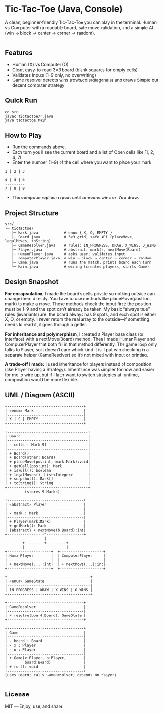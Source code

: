# Tic-Tac-Toe (Java, Console)

A clean, beginner-friendly Tic-Tac-Toe you can play in the terminal.
Human vs Computer with a readable board, safe move validation, and a simple AI (win → block → center → corner → random).

---

## Features
- Human (X) vs Computer (O)
- Clear, easy-to-read 3×3 board (blank squares for empty cells)
- Validates inputs (1–9 only, no overwriting)
- Game resolver detects wins (rows/cols/diagonals) and draws Simple but decent computer strategy


## Quick Run
```
cd src
javac tictactoe/*.java
java tictactoe.Main
```

## How to Play

- Run the commands above.
- Each turn you’ll see the current board and a list of Open cells like [1, 2, 4, 7]
- Enter the number (1–9) of the cell where you want to place your mark
```
1 | 2 | 3
---------
4 | 5 | 6
---------
7 | 8 | 9
```
- The computer replies; repeat until someone wins or it’s a draw.


## Project Structure
```
src/
└─ tictactoe/
   ├─ Mark.java            # enum { X, O, EMPTY }
   ├─ Board.java           # 3×3 grid, safe API (placeMove, legalMoves, toString)
   ├─ GameResolver.java    # rules: IN_PROGRESS, DRAW, X_WINS, O_WINS
   ├─ Player.java          # abstract: mark(), nextMove(Board)
   ├─ HumanPlayer.java     # asks user; validates input
   ├─ ComputerPlayer.java  # win → block → center → corner → random
   ├─ Game.java            # runs the match, prints board each turn
   └─ Main.java            # wiring (creates players, starts Game)
```

## Design Snapshot
**For encapsulation**, I made the board’s cells private so nothing outside can change them directly. You have to use methods like placeMove(position, mark) to make a move. Those methods check the input first: the position must be 1–9 and the spot can’t already be taken. My basic “always true” rules (invariants) are: the board always has 9 spots, and each spot is either X, O, or empty. I never return the real array to the outside—if something needs to read it, it goes through a getter.

**For inheritance and polymorphism**, I created a Player base class (or interface) with a nextMove(Board) method. Then I made HumanPlayer and ComputerPlayer that both fill in that method differently. The game loop only talks to Player, so it doesn’t care which kind it is. I put win checking in a separate helper (GameResolver) so it’s not mixed with input or printing.

**A trade-off I made:** I used inheritance for players instead of composition (like Player having a Strategy). Inheritance was simpler for now and easier for me to wire up, but if I later want to switch strategies at runtime, composition would be more flexible.



## UML / Diagram (ASCII)

```
+-----------------------------------+
| «enum» Mark                       |
|-----------------------------------|
| X | O | EMPTY                     |
+-----------------------------------+

+-------------------------------------+
| Board                               |
|-------------------------------------|
| - cells : Mark[9]                   |
|-------------------------------------|
| + Board()                           |
| + Board(other: Board)               |
| + placeMove(pos:int, mark:Mark):void|
| + getCell(pos:int): Mark            |
| + isFull(): boolean                 |
| + legalMoves(): List<Integer>       |
| + snapshot(): Mark[]                |
| + toString(): String                |
+-------------------------------------+
         (stores 9 Marks)

+-----------------------------------+
| «abstract» Player                 |
|-----------------------------------|
| - mark : Mark                     |
|-----------------------------------|
| + Player(mark:Mark)               |
| + getMark(): Mark                 |
| {abstract} + nextMove(b:Board):int|
+-----------------^-----------------+
                  |
        +---------+---------+
        |                   |
+--------------------+  +--------------------+
| HumanPlayer        |  | ComputerPlayer     |
|--------------------|  |--------------------|
| + nextMove(...):int|  | + nextMove(...):int|
+--------------------+  +--------------------+

+--------------------------------------+
| «enum» GameState                     |
|--------------------------------------|
| IN_PROGRESS | DRAW | X_WINS | O_WINS |
+--------------------------------------+

+-----------------------------------+
| GameResolver                      |
|-----------------------------------|
| + resolve(board:Board): GameState |
+-----------------------------------+

+-----------------------------------+
| Game                              |
|-----------------------------------|
| - board : Board                   |
| - x : Player                      |
| - o : Player                      |
|-----------------------------------|
| + Game(x:Player, o:Player,        |
|        board:Board)               |
| + run(): void                     |
+-----------------------------------+
(uses Board; calls GameResolver; depends on Player)


```

## License
MIT — Enjoy, use, and share.
